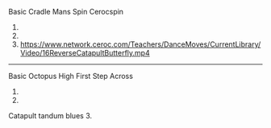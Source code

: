 
Basic Cradle
Mans Spin
Cerocspin

1.
2.
3. https://www.network.ceroc.com/Teachers/DanceMoves/CurrentLibrary/Video/16ReverseCatapultButterfly.mp4

---
Basic Octopus
High First
Step Across

1.
2.
Catapult tandum blues 
3.
